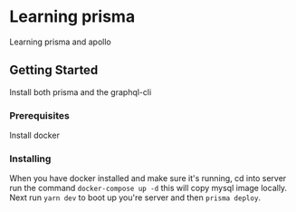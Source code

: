 # Learning prisma

Learning prisma and apollo

## Getting Started

Install both prisma and the graphql-cli

### Prerequisites

Install docker


### Installing

When you have docker installed and make sure it's running, cd into server run the command `docker-compose up -d` this will copy mysql image locally. Next run `yarn dev` to boot up you're server and then `prisma deploy`.










